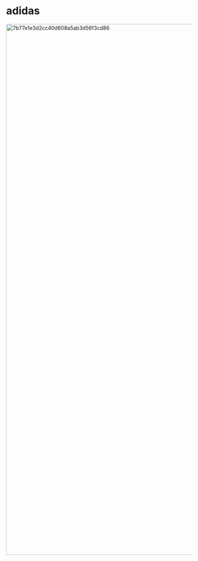 # adidas

<img width="1440" alt="7b77e1e3d2cc40d608a5ab3d56f3cd86" src="https://dribbble.com/shots/2411449-Yeezys/attachments/466973">

